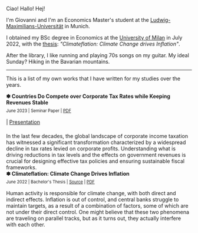 Ciao! Hallo! Hej!

I'm Giovanni and I'm an Economics Master's student at the [Ludwig-Maximilians-Universität](https://www.en.master.econ.uni-muenchen.de/index.html) in Munich.

I obtained my BSc degree in Economics at the [University of Milan](https://ema.cdl.unimi.it/it) in July 2022, with the [thesis](https://github.com/gio-remo/Personal-Materials/tree/main/BSc-Thesis-Econ): _"Climateflation: Climate Change drives Inflation"_.

After the library, I like running and playing 70s songs on my guitar. My ideal Sunday? Hiking in the Bavarian mountains.

***

This is a list of my own works that I have written for my studies over the years.

<div style="margin-bottom:1.5em;">
<b>✽ Countries Do Compete over Corporate Tax Rates while Keeping Revenues Stable</b><br>
<div style="font-size: 80%;padding:7px 0 15px;">June 2023 | Seminar Paper | <a href="https://drive.google.com/file/d/1p7gaOlmrV3nUJv8TcTnlWdOBBk5TPvmH/view?usp=sharing" target="_blank">PDF</a></div> | <a href="https://drive.google.com/file/d/1rJtqMLAt5-B8G1GYBCyVS-qPGIMzBsbJ/view?usp=sharing" target="_blank">Presentation</a></div>
In the last few decades, the global landscape of corporate income taxation has witnessed a significant transformation characterized by a widespread decline in tax rates levied on corporate profits. Understanding what is driving reductions
in tax levels and the effects on government revenues is crucial for designing effective tax policies and ensuring sustainable fiscal frameworks.
</div>

<div>
<b>✽ Climateflation: Climate Change Drives Inflation</b><br>
<div style="font-size: 80%;padding:7px 0 15px;">June 2022 | Bachelor's Thesis | <a href="https://github.com/gio-remo/Personal-Materials/tree/main/BSc-Thesis-Econ" target="_blank">Source</a> | <a href="https://drive.google.com/file/d/1bdvXAqRCsU1Ujff233XGavilWQuQF6oW/view?usp=sharing" target="_blank">PDF</a></div>
Human activity is responsible for climate change, with both direct and indirect effects. Inflation is out of control, and central banks struggle to maintain targets, as a result of a combination of factors, some of which are not under their direct control. One might believe that these two phenomena are traveling on parallel tracks, but as it turns out, they actually interfere with each other.
</div>